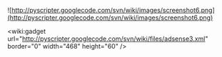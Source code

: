 ![http://pyscripter.googlecode.com/svn/wiki/images/screenshot6.png](http://pyscripter.googlecode.com/svn/wiki/images/screenshot6.png)

&lt;wiki:gadget url="http://pyscripter.googlecode.com/svn/wiki/files/adsense3.xml" border="0" width="468" height="60" /&gt;